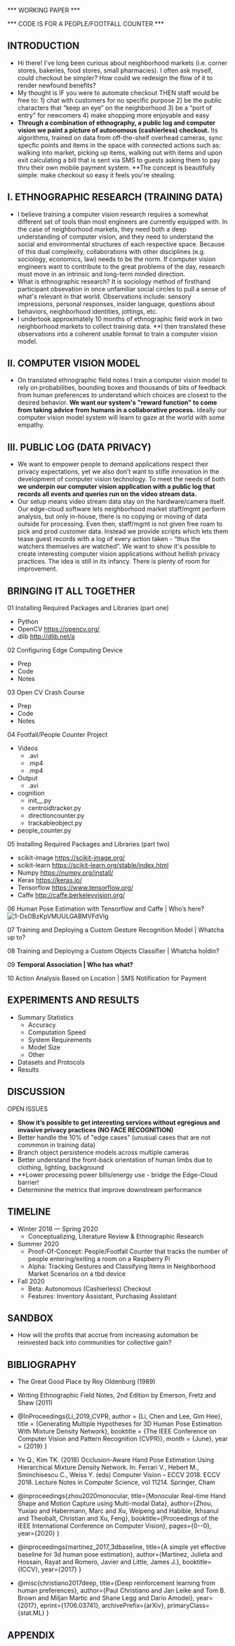 *** WORKING PAPER ***

*** CODE IS FOR A PEOPLE/FOOTFALL COUNTER *** 

## INTRODUCTION
+ Hi there! I've long been curious about neighborhood markets (i.e. corner stores, bakeries, food stores, small pharmacies). I often ask myself, could checkout be simpler?  How could we redesign the flow of it to render newfound benefits?
+ My thought is IF you were to automate checkout THEN staff would be free to: 1) chat with customers for no specific purpose 2) be the public characters that “keep an eye” on the neighborhood 3) be a “port of entry" for newcomers 4) make shopping more enjoyable and easy
+ **Through a combination of ethnography, a public log and computer vision we paint a picture of autonomous (cashierless) checkout.**  Its algorithms, trained on data from off-the-shelf overhead cameras, sync specfic points and items in the space with connected actions such as:  walking into market, picking up items, walking out with items and upon exit calculating a bill that is sent via SMS to guests asking them to pay thru their own mobile payment system. **The concept is beautifully simple: make checkout so easy it feels you're stealing.
 
## I. ETHNOGRAPHIC RESEARCH (TRAINING DATA)
+ I believe training a computer vision research requires a somewhat different set of tools than most engineers are currently equipped with.  In the case of neighborhood markets, they need both a deep understanding of computer vision, and they need to understand the social and environmental structures of each respective space.  Because of this dual complexity, collaborations with other disciplines (e.g. sociology, economics, law) needs to be the norm. If computer vision engineers want to contribute to the great problems of the day, research must move in an intrinsic and long-term minded direction.
+ What is ethnographic research? It is sociology method of firsthand participant obsevation in once unfamiliar social circles to pull a sense of what's relevant in that world. Observations include: sensory impressions, personal responses, insider language, questions about behaviors, neighborhood identities, jottings, etc. 
+  I undertook approximately 10 months of ethnographic field work in two neighborhood markets to collect training data.  **I then translated these observations into a coherent usable format to train a computer vision model.

## II. COMPUTER VISION MODEL
+ On translated ethnographic field notes I train a computer vision model to rely on probabilities, bounding boxes and thousands of bits of feedback from human preferences to understand which choices are closest to the desired behavior.  **We want our system's "reward function" to come from taking advice from humans in a collaborative process.**  Ideally our computer vision model system will learn to gaze at the world with some empathy.  

## III. PUBLIC LOG (DATA PRIVACY)
* We want to empower people to demand applications respect their privacy expectations, yet we also don’t want to stifle innovation in the development of computer vision technology. To meet the needs of both **we underpin our computer vision application with a public log that records all events and queries run on the video stream data.**  
* Our setup means video stream data stay on the hardware/camera itself. Our edge-cloud software lets neighborhood market staff/mgmt perform analysis, but only in-house, there is no copying or moving of data outside for processing.  Even then, staff/mgmt is not given free roam to pick and prod customer data. Instead we provide scripts which lets them tease guest records with a log of every action taken - “thus the watchers themselves are watched”. We want to show it's possible to create interesting computer vision applications without hellish privacy practices. The idea is still in its infancy.  There is plenty of room for improvement.

## BRINGING IT ALL TOGETHER
01 Installing Required Packages and Libraries (part one)
+ Python
+ OpenCV https://opencv.org/
+ dlib http://dlib.net/a

02 Configuring Edge Computing Device
+ Prep
+ Code
+ Notes

03 Open CV Crash Course
+ Prep
+ Code
+ Notes

04 Footfall/People Counter Project 
+ Videos
    + .avi
    + .mp4
    + .mp4
+ Output
    + .avi
+ cognition
    + init__.py
    + centroidtracker.py
    + directioncounter.py
    + trackableobject.py
+ people_counter.py

05 Installing Required Packages and Libraries (part two)
+ scikit-image https://scikit-image.org/
+ scikit-learn https://scikit-learn.org/stable/index.html
+ Numpy https://numpy.org/install/
+ Keras https://keras.io/
+ Tensorflow https://www.tensorflow.org/
+ Caffe http://caffe.berkeleyvision.org/

06 Human Pose Estimation with Tensorflow and Caffe | Who’s here? 
![1-DsOBzKpVMUULGABMVFdVIg](https://user-images.githubusercontent.com/40745550/82762582-6febd280-9dc7-11ea-90ea-0671e1bf3744.jpeg)

07 Training and Deploying a Custom Gesture Recognition Model | Whatcha up to?

08 Training and Deploying a Custom Objects Classifier | Whatcha holdin?

09 **Temporal Association | Who has what?**

10 Action Analysis Based on Location | SMS Notification for Payment

## EXPERIMENTS AND RESULTS
+ Summary Statistics
    + Accuracy 
    + Computation Speed
    + System Requirements
    + Model Size
    + Other
+ Datasets and Protocols
+ Results

## DISCUSSION
OPEN ISSUES
+ **Show it’s possible to get interesting services without egregious and invasive privacy practices (NO FACE RECOGNITION)**
+ Better handle the 10% of "edge cases" (unusual cases that are not commmon in training data)
+ Branch object persistence models across multiple cameras
+ Better understand the front-back orientation of human limbs due to clothing, lighting, background
+ **Lower processing power bills/energy use - bridge the Edge-Cloud barrier!
+ Determinine the metrics that improve downstream performance

## TIMELINE
+ Winter 2018 — Spring 2020 
    + Conceptualizing, Literature Review & Ethnographic Research 
+ Summer 2020 
    + Proof-Of-Concept:  People/Footfall Counter that tracks the number of people entering/exiting a room on a Raspberry Pi
    + Alpha:  Tracking Gestures and Classifying Items in Neighborhood Market Scenarios on a tbd device
+ Fall 2020 
    + Beta:  Autonomous (Cashierless) Checkout 
    + Features:  Inventory Assistant, Purchasing Assistant

## SANDBOX
+ How will the profits that accrue from increasing automation be reinvested back into communities for collective gain?

## BIBLIOGRAPHY
+ The Great Good Place by Roy Oldenburg (1989)
+ Writing Ethnographic Field Notes, 2nd Edition by Emerson, Fretz and Shaw (2011)

+ @InProceedings{Li_2019_CVPR, author = {Li, Chen and Lee, Gim Hee}, title = {Generating Multiple Hypotheses for 3D Human Pose Estimation With Mixture Density Network}, booktitle = {The IEEE Conference on Computer Vision and Pattern Recognition (CVPR)}, month = {June}, year = {2019} } 
+ Ye Q., Kim TK. (2018) Occlusion-Aware Hand Pose Estimation Using Hierarchical Mixture Density Network. In: Ferrari V., Hebert M., Sminchisescu C., Weiss Y. (eds) Computer Vision – ECCV 2018. ECCV 2018. Lecture Notes in Computer Science, vol 11214. Springer, Cham
+ @inproceedings{zhou2020monocular, title={Monocular Real-time Hand Shape and Motion Capture using Multi-modal Data}, author={Zhou, Yuxiao and Habermann, Marc and Xu, Weipeng and Habibie, Ikhsanul and Theobalt, Christian and Xu, Feng}, booktitle={Proceedings of the IEEE International Conference on Computer Vision}, pages={0--0}, year={2020} } 
+ @inproceedings{martinez_2017_3dbaseline,
  title={A simple yet effective baseline for 3d human pose estimation},
  author={Martinez, Julieta and Hossain, Rayat and Romero, Javier and Little, James J.},
  booktitle={ICCV},
  year={2017}
}
+ @misc{christiano2017deep,
    title={Deep reinforcement learning from human preferences},
    author={Paul Christiano and Jan Leike and Tom B. Brown and Miljan Martic and Shane Legg and Dario Amodei},
    year={2017},
    eprint={1706.03741},
    archivePrefix={arXiv},
    primaryClass={stat.ML}
}

## APPENDIX
